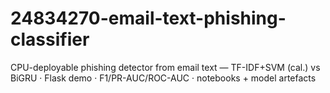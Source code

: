 # 24834270-email-text-phishing-classifier
CPU-deployable phishing detector from email text — TF-IDF+SVM (cal.) vs BiGRU · Flask demo · F1/PR-AUC/ROC-AUC · notebooks + model artefacts
